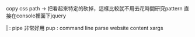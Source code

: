copy css path -> 把看起來特定的砍掉，這樣比較就不用去花時間研究pattern
直接在console裡面下jquery


| : pipe 非常好用
pup : command line parse website content
xargs